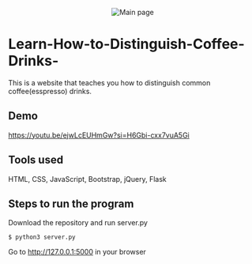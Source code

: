 <p align='center'>
  <img alt="Main page" src="https://github.com/user-attachments/assets/0f1dc8d4-08ae-416b-a58a-3b0b6f8118a8">
</p>

# Learn-How-to-Distinguish-Coffee-Drinks-

This is a website that teaches you how to distinguish common coffee(esspresso) drinks.

## Demo

https://youtu.be/ejwLcEUHmGw?si=H6Gbi-cxx7vuA5Gi

## Tools used

HTML, CSS, JavaScript, Bootstrap, jQuery, Flask

## Steps to run the program

Download the repository and run server.py
```
$ python3 server.py
```
Go to http://127.0.0.1:5000 in your browser
